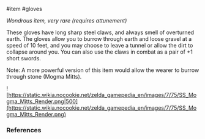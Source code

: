 #item #gloves

*Wondrous item, very rare (requires attunement)*

These gloves have long sharp steel claws, and always smell of overturned earth. The gloves allow you to burrow through earth and loose gravel at a speed of 10 feet, and you may choose to leave a tunnel or allow the dirt to collapse around you. You can also use the claws in combat as a pair of +1 short swords.

Note: A more powerful version of this item would allow the wearer to burrow through stone (Mogma Mitts).

![https://static.wikia.nocookie.net/zelda_gamepedia_en/images/7/75/SS_Mogma_Mitts_Render.png|500](https://static.wikia.nocookie.net/zelda_gamepedia_en/images/7/75/SS_Mogma_Mitts_Render.png)

### References
